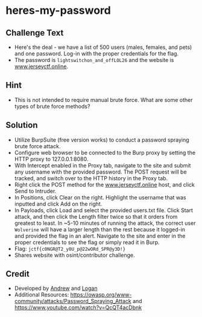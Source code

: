 # heres-my-password

## Challenge Text
* Here's the deal - we have a list of 500 users (males, females, and pets) and one password. Log-in with the proper credentials for the flag.
* The password is `lightswitchon_and_offLOL26` and the website is www.jerseyctf.online.

## Hint
* This is not intended to require manual brute force. What are some other types of brute force methods?

## Solution
* Utilize BurpSuite (free version works) to conduct a password spraying brute force attack.
* Configure web browser to be connected to the Burp proxy by setting the HTTP proxy to 127.0.0.1:8080.
* With Intercept enabled in the Proxy tab, navigate to the site and submit any username with the provided password. The POST request will be tracked, and switch over to the HTTP history in the Proxy tab.
* Right click the POST method for the www.jerseyctf.online host, and click Send to Intruder.
* In Positions, click Clear on the right. Highlight the username that was inputted and click Add on the right.
* In Payloads, click Load and select the provided users.txt file. Click Start attack, and then click the Length filter twice so that it orders from greatest to least. In ~5-10 minutes of running the attack, the correct user `Wolverine` will have a larger length than the rest because it logged-in and provided the flag in an alert. Navigate to the site and enter in the proper credentials to see the flag or simply read it in Burp.
* Flag: `jctf{c0NGR@T2_y0U_p@22wORd_SPR@y3D!}`
* Shares website with osint/contributor challenge.

## Credit
* Developed by [Andrew](https://github.com/peppermintpatty5) and [Logan](https://github.com/Git-Logan)
* Additional Resources: https://owasp.org/www-community/attacks/Password_Spraying_Attack and https://www.youtube.com/watch?v=QcQT4acDbnk
